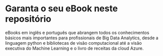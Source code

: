 # Garanta o seu eBook neste repositório
eBooks em inglês e português que abrangem todos os conhecimentos básicos mais importantes para profissionais de Big Data Analytics, desde a linguagem python e bibliotecas de visão computacional até a visão executiva do Machine Learning e o livro de receitas da cloud Azure.
